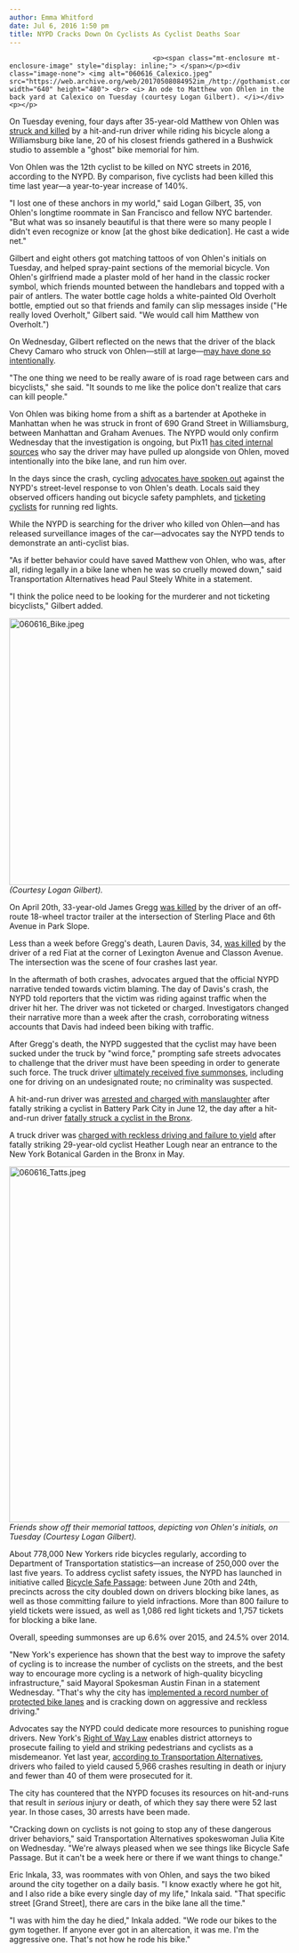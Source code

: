 ```yaml
---
author: Emma Whitford
date: Jul 6, 2016 1:50 pm
title: NYPD Cracks Down On Cyclists As Cyclist Deaths Soar
---
```


	
										<p><span class="mt-enclosure mt-enclosure-image" style="display: inline;"> </span></p><div class="image-none"> <img alt="060616_Calexico.jpeg" src="https://web.archive.org/web/20170508084952im_/http://gothamist.com/attachments/nyc_ewhitford/060616_Calexico.jpeg" width="640" height="480"> <br> <i> An ode to Matthew von Ohlen in the back yard at Calexico on Tuesday (courtesy Logan Gilbert). </i></div> <p></p>

<p>On Tuesday evening, four days after 35-year-old Matthew von Ohlen was <a href="https://web.archive.org/web/20170508084952/http://gothamist.com/2016/07/03/cyclist_killed_by_hit-and-run_drive.php">struck and killed</a> by a hit-and-run driver while riding his bicycle along a Williamsburg bike lane, 20 of his closest friends gathered in a Bushwick studio to assemble a &quot;ghost&quot; bike memorial for him.</p>

<p>Von Ohlen was the 12th cyclist to be killed on NYC streets in 2016, according to the NYPD. By comparison, five cyclists had been killed this time last year&#x2014;a year-to-year increase of 140%. </p>

<p>&quot;I lost one of these anchors in my world,&quot; said Logan Gilbert, 35, von Ohlen&apos;s longtime roommate in San Francisco and fellow NYC bartender. &quot;But what was so insanely beautiful is that there were so many people I didn&apos;t even recognize or know [at the ghost bike dedication]. He cast a wide net.&quot; </p>

<p>Gilbert and eight others got matching tattoos of von Ohlen&apos;s initials on Tuesday, and helped spray-paint sections of the memorial bicycle. Von Ohlen&apos;s girlfriend made a plaster mold of her hand in the classic rocker symbol, which friends mounted between the handlebars and topped with a pair of antlers. The water bottle cage holds a white-painted Old Overholt bottle, emptied out so that friends and family can slip messages inside (&quot;He really loved Overholt,&quot; Gilbert said. &quot;We would call him Matthew von Overholt.&quot;) </p>

<p>On Wednesday, Gilbert reflected on the news that the driver of the black Chevy Camaro who struck von Ohlen&#x2014;still at large&#x2014;<a href="https://web.archive.org/web/20170508084952/http://gothamist.com/2016/07/04/cops_believe_driver_intentionally_f.php">may have done so intentionally</a>. </p>

<p>&quot;The one thing we need to be really aware of is road rage between cars and bicyclists,&quot; she said. &quot;It sounds to me like the police don&apos;t realize that cars can kill people.&quot; </p>

<p>Von Ohlen was biking home from a shift as a bartender at Apotheke in Manhattan when he was struck in front of 690 Grand Street in Williamsburg, between Manhattan and Graham Avenues. The NYPD would only confirm Wednesday that the investigation is ongoing, but Pix11 <a href="https://web.archive.org/web/20170508084952/http://pix11.com/2016/07/03/victim-idd-photos-released-of-driver-wanted-in-fatal-williamsburg-hit-and-run/">has cited internal sources</a> who say the driver may have pulled up alongside von Ohlen, moved intentionally into the bike lane, and run him over. </p>

<p>In the days since the crash, cycling <a href="https://web.archive.org/web/20170508084952/http://www.streetsblog.org/2016/07/06/with-matthew-van-ohlens-killer-still-at-large-nypd-is-in-bike-blitz-mode/">advocates have spoken out</a> against the NYPD&apos;s street-level response to von Ohlen&apos;s death. Locals said they observed officers handing out bicycle safety pamphlets, and <a href="https://web.archive.org/web/20170508084952/http://www.streetsblog.org/2016/07/05/hit-and-run-driver-murders-cyclist-so-90th-precinct-tickets-people-on-bikes/">ticketing cyclists</a> for running red lights. </p>

<p>While the NYPD is searching for the driver who killed von Ohlen&#x2014;and has released surveillance images of the car&#x2014;advocates say the NYPD tends to demonstrate an anti-cyclist bias. </p>

<p>&quot;As if better behavior could have saved Matthew von Ohlen, who was, after all, riding legally in a bike lane when he was so cruelly mowed down,&quot; said Transportation Alternatives head Paul Steely White in a statement. </p>

<p>&quot;I think the police need to be looking for the murderer and not ticketing bicyclists,&quot; Gilbert added. </p>

<p><span class="mt-enclosure mt-enclosure-image" style="display: inline;"> </span></p><div class="image-none"> <img alt="060616_Bike.jpeg" src="https://web.archive.org/web/20170508084952im_/http://gothamist.com/attachments/nyc_ewhitford/060616_Bike.jpeg" width="640" height="480"> <br> <i> (Courtesy Logan Gilbert). </i></div> <p></p>

<p>On April 20th, 33-year-old James Gregg <a href="https://web.archive.org/web/20170508084952/http://gothamist.com/2016/04/20/cyclist_killed_park_slope.php">was killed</a> by the driver of an off-route 18-wheel tractor trailer at the intersection of Sterling Place and 6th Avenue in Park Slope. </p>

<p>Less than a week before Gregg&apos;s death, Lauren Davis, 34, <a href="https://web.archive.org/web/20170508084952/http://gothamist.com/2016/04/26/hit-and-run_lauren_davis_update.php">was killed</a> by the driver of a red Fiat at the corner of Lexington Avenue and Classon Avenue. The intersection was the scene of four crashes last year. </p>

<p>In the aftermath of both crashes, advocates argued that the official NYPD narrative tended towards victim blaming. The day of Davis&apos;s crash, the NYPD told reporters that the victim was riding against traffic when the driver hit her. The driver was not ticketed or charged. Investigators changed their narrative more than a week after the crash, corroborating witness accounts that Davis had indeed been biking with traffic. </p>

<p>After Gregg&apos;s death, the NYPD suggested that the cyclist may have been sucked under the truck by &quot;wind force,&quot; prompting safe streets advocates to challenge that the driver must have been speeding in order to generate such force. The truck driver <a href="https://web.archive.org/web/20170508084952/http://gothamist.com/2016/04/22/park_slope_truck_cyclist.php">ultimately received five summonses</a>, including one for driving on an undesignated route; no criminality was suspected. </p>

<p>A hit-and-run driver was <a href="https://web.archive.org/web/20170508084952/http://gothamist.com/2016/06/12/bicyclist_killed_in_battery_park_ci.php">arrested and charged with manslaughter</a> after fatally striking a cyclist in Battery Park City in June 12, the day after a hit-and-run driver <a href="https://web.archive.org/web/20170508084952/http://gothamist.com/2016/06/11/bronx_cyclist_killed_in_hit_and_run.php">fatally struck a cyclist in the Bronx</a>. </p>

<p>A truck driver was <a href="https://web.archive.org/web/20170508084952/http://gothamist.com/2016/05/04/truck_driver_botanical_garden.php">charged with reckless driving and failure to yield</a> after fatally striking 29-year-old cyclist Heather Lough near an entrance to the New York Botanical Garden in the Bronx in May.  </p>

<p><span class="mt-enclosure mt-enclosure-image" style="display: inline;"> </span></p><div class="image-none"> <img alt="060616_Tatts.jpeg" src="https://web.archive.org/web/20170508084952im_/http://gothamist.com/attachments/nyc_ewhitford/060616_Tatts.jpeg" width="640" height="640"> <br> <i> Friends show off their memorial tattoos, depicting von Ohlen&apos;s initials, on Tuesday (Courtesy Logan Gilbert). </i></div> <p></p>

<p>About 778,000 New Yorkers ride bicycles regularly, according to Department of Transportation statistics&#x2014;an increase of 250,000 over the last five years. To address cyclist safety issues, the NYPD has launched in initiative called <a href="https://web.archive.org/web/20170508084952/http://gothamist.com/2016/05/16/bike_lane_violations_nypd.php">Bicycle Safe Passage</a>: between June 20th and 24th, precincts across the city doubled down on drivers blocking bike lanes, as well as those committing failure to yield infractions. More than 800 failure to yield tickets were issued, as well as 1,086 red light tickets and 1,757 tickets for blocking a bike lane. </p>

<p>Overall, speeding summonses are up 6.6% over 2015, and 24.5% over 2014. </p>

<p>&quot;New York&apos;s experience has shown that the best way to improve the safety of cycling is to increase the number of cyclists on the streets, and the best way to encourage more cycling is a network of high-quality bicycling infrastructure,&quot; said Mayoral Spokesman Austin Finan in a statement Wednesday. &quot;That&apos;s why the city has i<a href="https://web.archive.org/web/20170508084952/http://gothamist.com/2016/03/10/protected_bike_lanes.php">mplemented a record number of protected bike lanes</a> and is cracking down on aggressive and reckless driving.&quot; </p>

<p>Advocates say the NYPD could dedicate more resources to punishing rogue drivers. New York&apos;s <a href="https://web.archive.org/web/20170508084952/http://gothamist.com/2015/01/14/reckless_driving_nyc_nypd.php">Right of Way Law</a> enables district attorneys to prosecute failing to yield and striking pedestrians and cyclists as a misdemeanor. Yet last year, <a href="https://web.archive.org/web/20170508084952/http://gothamist.com/2015/12/09/deadly_drivers_nyc.php">according to Transportation Alternatives</a>, drivers who failed to yield caused 5,966 crashes resulting in death or injury and fewer than 40 of them were prosecuted for it. </p>

<p>The city has countered that the NYPD focuses its resources on hit-and-runs that result in <em>serious</em> injury or death, of which they say there were 52 last year. In those cases, 30 arrests have been made. </p>

<p>&quot;Cracking down on cyclists is not going to stop any of these dangerous driver behaviors,&quot; said Transportation Alternatives spokeswoman Julia Kite on Wednesday. &quot;We&apos;re always pleased when we see things like Bicycle Safe Passage. But it can&apos;t be a week here or there if we want things to change.&quot; </p>

<p>Eric Inkala, 33, was roommates with von Ohlen, and says the two biked around the city together on a daily basis. &quot;I know exactly where he got hit, and I also ride a bike every single day of my life,&quot; Inkala said. &quot;That specific street [Grand Street], there are cars in the bike lane all the time.&quot; </p>

<p>&quot;I was with him the day he died,&quot; Inkala added. &quot;We rode our bikes to the gym together. If anyone ever got in an altercation, it was me. I&apos;m the aggressive one. That&apos;s not how he rode his bike.&quot; </p>					
										
									
				